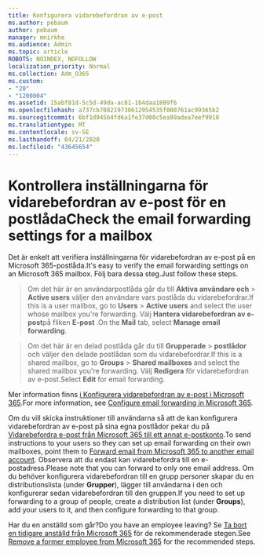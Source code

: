 ```yaml
---
title: Konfigurera vidarebefordran av e-post
ms.author: pebaum
author: pebaum
manager: mnirkhe
ms.audience: Admin
ms.topic: article
ROBOTS: NOINDEX, NOFOLLOW
localization_priority: Normal
ms.collection: Adm_O365
ms.custom:
- "20"
- "1200004"
ms.assetid: 15abf81d-5c5d-49da-ac81-1b4daa1809f6
ms.openlocfilehash: a737cb708219730612954535f000761ac99365b2
ms.sourcegitcommit: 6bf1d945b4fd6a1fe37d00c5ea99adea7eef9910
ms.translationtype: MT
ms.contentlocale: sv-SE
ms.lasthandoff: 04/21/2020
ms.locfileid: "43645654"
---
```

# <a name="check-the-email-forwarding-settings-for-a-mailbox"></a><span data-ttu-id="239e1-102">Kontrollera inställningarna för vidarebefordran av e-post för en postlåda</span><span class="sxs-lookup"><span data-stu-id="239e1-102">Check the email forwarding settings for a mailbox</span></span>

<span data-ttu-id="239e1-103">Det är enkelt att verifiera inställningarna för vidarebefordran av e-post på en Microsoft 365-postlåda.</span><span class="sxs-lookup"><span data-stu-id="239e1-103">It's easy to verify the email forwarding settings on an Microsoft 365 mailbox.</span></span> <span data-ttu-id="239e1-104">Följ bara dessa steg.</span><span class="sxs-lookup"><span data-stu-id="239e1-104">Just follow these steps.</span></span>
  
> <span data-ttu-id="239e1-105">Om det här är en användarpostlåda går du till **Aktiva användare och** \> **Active users** väljer den användare vars postlåda du vidarebefordrar.</span><span class="sxs-lookup"><span data-stu-id="239e1-105">If this is a user mailbox, go to **Users** \> **Active users** and select the user whose mailbox you're forwarding.</span></span> <span data-ttu-id="239e1-106">Välj **Hantera vidarebefordran av e-post**på fliken **E-post** .</span><span class="sxs-lookup"><span data-stu-id="239e1-106">On the **Mail** tab, select **Manage email forwarding**.</span></span>

> <span data-ttu-id="239e1-107">Om det här är en delad postlåda går du till **Grupperade** \> **postlådor** och väljer den delade postlådan som du vidarebefordrar.</span><span class="sxs-lookup"><span data-stu-id="239e1-107">If this is a shared mailbox, go to **Groups** \> **Shared mailboxes** and select the shared mailbox you're forwarding.</span></span> <span data-ttu-id="239e1-108">Välj **Redigera** för vidarebefordran av e-post.</span><span class="sxs-lookup"><span data-stu-id="239e1-108">Select **Edit** for email forwarding.</span></span>

<span data-ttu-id="239e1-109">Mer information finns [i Konfigurera vidarebefordran av e-post i Microsoft 365](https://docs.microsoft.com/office365/admin/email/configure-email-forwarding).</span><span class="sxs-lookup"><span data-stu-id="239e1-109">For more information, see [Configure email forwarding in Microsoft 365](https://docs.microsoft.com/office365/admin/email/configure-email-forwarding).</span></span>
  
<span data-ttu-id="239e1-110">Om du vill skicka instruktioner till användarna så att de kan konfigurera vidarebefordran av e-post på sina egna postlådor pekar du på [Vidarebefordra e-post från Microsoft 365 till ett annat e-postkonto](https://support.office.com/article/Forward-email-from-Office-365-to-another-email-account-1ed4ee1e-74f8-4f53-a174-86b748ff6a0e).</span><span class="sxs-lookup"><span data-stu-id="239e1-110">To send instructions to your users so they can set up email forwarding on their own mailboxes, point them to [Forward email from Microsoft 365 to another email account](https://support.office.com/article/Forward-email-from-Office-365-to-another-email-account-1ed4ee1e-74f8-4f53-a174-86b748ff6a0e).</span></span> <span data-ttu-id="239e1-111">Observera att du endast kan vidarebefordra till en e-postadress.</span><span class="sxs-lookup"><span data-stu-id="239e1-111">Please note that you can forward to only one email address.</span></span> <span data-ttu-id="239e1-112">Om du behöver konfigurera vidarebefordran till en grupp personer skapar du en distributionslista (under **Grupper**), lägger till användarna i den och konfigurerar sedan vidarebefordran till den gruppen.</span><span class="sxs-lookup"><span data-stu-id="239e1-112">If you need to set up forwarding to a group of people, create a distribution list (under **Groups**), add your users to it, and then configure forwarding to that group.</span></span>
  
<span data-ttu-id="239e1-113">Har du en anställd som går?</span><span class="sxs-lookup"><span data-stu-id="239e1-113">Do you have an employee leaving?</span></span> <span data-ttu-id="239e1-114">Se [Ta bort en tidigare anställd från Microsoft 365](https://docs.microsoft.com/office365/admin/add-users/remove-former-employee) för de rekommenderade stegen.</span><span class="sxs-lookup"><span data-stu-id="239e1-114">See [Remove a former employee from Microsoft 365](https://docs.microsoft.com/office365/admin/add-users/remove-former-employee) for the recommended steps.</span></span>